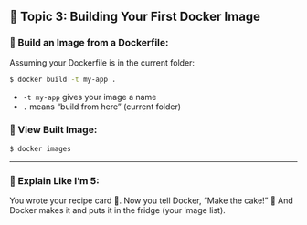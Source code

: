 
## 🧠 Topic 3: Building Your First Docker Image

### 🔨 Build an Image from a Dockerfile:
Assuming your Dockerfile is in the current folder:
```bash
$ docker build -t my-app .
```

- `-t my-app` gives your image a name
- `.` means “build from here” (current folder)

### 🧪 View Built Image:
```bash
$ docker images
```

---
### 🍼 Explain Like I’m 5:
You wrote your recipe card 📝. Now you tell Docker, “Make the cake!” 🍰 And Docker makes it and puts it in the fridge (your image list).
